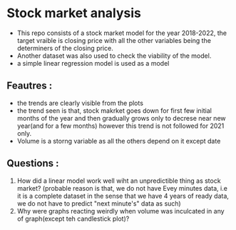 # Stock market analysis
- This repo consists of a stock market model for the year 2018-2022, the target vraible is closing price with all the other variables being the determiners of the closing price.
- Another dataset was also used to check the viability of the model.
- a simple linear regression model is used as a model
## Feautres :
- the trends are clearly visible from the plots
- the trend seen is that, stock makrket goes down for first few initial months of the year and then gradually grows only to decrese near new year(and for a few months) however this trend is not followed for 2021 only.
- Volume is a storng variable as all the others depend on it except date
## Questions :
1. How did a linear model work well wiht an unpredictible thing as stock market? (probable reason is that, we do not have Evey minutes data, i.e it is a complete dataset in the sense that we have 4 years of ready data, we do not have to predict "next minute's" data as such)
2. Why were graphs reacting weirdly when volume was inculcated in any of graph(except teh candlestick plot)?
